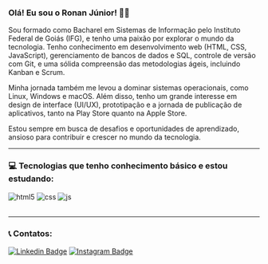 ### Olá! Eu sou o Ronan Júnior! 👨‍💻

Sou formado como Bacharel em Sistemas de Informação pelo Instituto Federal de Goiás (IFG), e tenho uma paixão por explorar o mundo da tecnologia. Tenho conhecimento em desenvolvimento web (HTML, CSS, JavaScript), gerenciamento de bancos de dados e SQL, controle de versão com Git, e uma sólida compreensão das metodologias ágeis, incluindo Kanban e Scrum.

Minha jornada também me levou a dominar sistemas operacionais, como Linux, Windows e macOS. Além disso, tenho um grande interesse em design de interface (UI/UX), prototipação e a jornada de publicação de aplicativos, tanto na Play Store quanto na Apple Store.

Estou sempre em busca de desafios e oportunidades de aprendizado, ansioso para contribuir e crescer no mundo da tecnologia.
<hr>

### 💻 Tecnologias que tenho conhecimento básico e estou estudando: 

<div style="display: inline_block">
  <img align="center" alt="html5" src="https://img.shields.io/badge/HTML5-E34F26?style=for-the-badge&logo=html5&logoColor=white" />
  <img align="center" alt="css" src="https://img.shields.io/badge/CSS3-1572B6?style=for-the-badge&logo=css3&logoColor=white" />
  <img align="center" alt="js" src="https://img.shields.io/badge/JavaScript-F7DF1E?style=for-the-badge&logo=javascript&logoColor=black" />
</div><br/>
<hr>

### 📞 Contatos:
[![Linkedin Badge](https://img.shields.io/badge/-LinkedIn-blue?style=flat-square&logo=Linkedin&logoColor=white&link=https://www.linkedin.com/in/ronan-j%C3%BAnior-4368a912a/)](https://www.linkedin.com/in/ronan-j%C3%BAnior-4368a912a/)
[![Instagram Badge](https://img.shields.io/badge/-Instagram-violet?style=flat-square&logo=Instagram&logoColor=white&link=https://www.instagram.com/taveirasof/)](https://www.instagram.com/taveirasof/)
